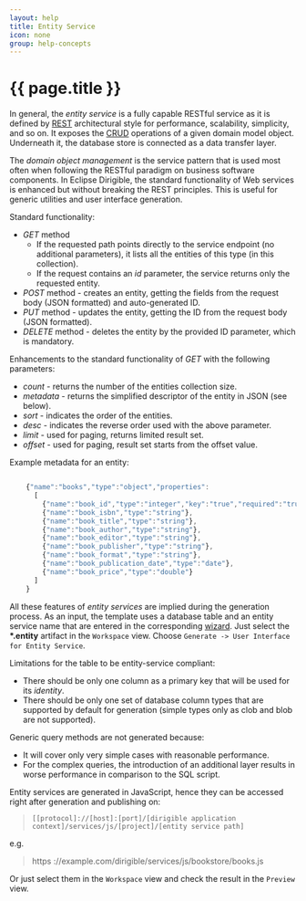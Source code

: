 ```yaml
---
layout: help
title: Entity Service
icon: none
group: help-concepts
---
```


{{ page.title }}
===

In general, the *entity service* is a fully capable RESTful service as it is defined by [REST](http://en.wikipedia.org/wiki/Representational_state_transfer) architectural style for performance, scalability, simplicity, and so on. It exposes the [CRUD](http://en.wikipedia.org/wiki/Create,_read,_update_and_delete) operations of a given domain model object. Underneath it, the database store is connected as a data transfer layer.

The *domain object management* is the service pattern that is used most often when following the RESTful paradigm on business software components. In Eclipse Dirigible, the standard functionality of Web services is enhanced but without breaking the REST principles. This is useful for generic utilities and user interface generation.

Standard functionality:

*	*GET* method
	*	If the requested path points directly to the service endpoint (no additional parameters), it lists all the entities of this type (in this collection).
	*	If the request contains an *id* parameter, the service returns only the requested entity.
*	*POST* method - creates an entity, getting the fields from the request body (JSON formatted) and auto-generated ID.
*	*PUT* method - updates the entity, getting the ID from the request body (JSON formatted).
*	*DELETE* method - deletes the entity by the provided ID parameter, which is mandatory.

Enhancements to the standard functionality of *GET* with the following parameters:
*	*count* - returns the number of the entities collection size.
*	*metadata* - returns the simplified descriptor of the entity in JSON (see below).
*	*sort* - indicates the order of the entities.
*	*desc* - indicates the reverse order used with the above parameter.
*	*limit* - used for paging, returns limited result set.
*	*offset* - used for paging, result set starts from the offset value.

Example metadata for an entity:

```javascript

	{"name":"books","type":"object","properties":
	  [
	    {"name":"book_id","type":"integer","key":"true","required":"true"},
	    {"name":"book_isbn","type":"string"},
	    {"name":"book_title","type":"string"},
	    {"name":"book_author","type":"string"},
	    {"name":"book_editor","type":"string"},
	    {"name":"book_publisher","type":"string"},
	    {"name":"book_format","type":"string"},
	    {"name":"book_publication_date","type":"date"},
	    {"name":"book_price","type":"double"}
	  ]
	}
```

All these features of *entity services* are implied during the generation process. As an input, the template uses a database table and an entity service name that are entered in the corresponding [wizard](../samples/entity_service.html).
Just select the **\*.entity** artifact in the `Workspace` view. Choose `Generate -> User Interface for Entity Service`.

Limitations for the table to be entity-service compliant:

*	There should be only one column as a primary key that will be used for its *identity*.
*	There should be only one set of database column types that are supported by default for generation (simple types only as clob and blob are not supported).

Generic query methods are not generated because:
* It will cover only very simple cases with reasonable performance.
* For the complex queries, the introduction of an additional layer results in worse performance in comparison to the SQL script.

Entity services are generated in JavaScript, hence they can be accessed right after generation and publishing on:


> `[[protocol]://[host]:[port]/[dirigible application context]/services/js/[project]/[entity service path]`

e.g.

> https ://example.com/dirigible/services/js/bookstore/books.js

Or just select them in the `Workspace` view and check the result in the `Preview` view.

